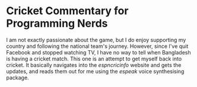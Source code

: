 # Cricket Commentary for Programming Nerds
I am not exactly passionate about the game, but I do enjoy supporting my country and following the national team's journey. However, since I've quit Facebook and stopped watching TV, I have no way to tell when Bangladesh is having a cricket match. This one is an attempt to get myself back into cricket. It basically navigates into the _espncricinfo_ website and gets the updates, and reads them out for me using the _espeak_ voice synthesising package.